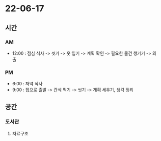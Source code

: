 # 22-06-17

## 시간

### AM
- 12:00 : 점심 식사 -> 씻기 -> 옷 입기 -> 계획 확인 -> 필요한 물건 챙기기 -> 외출

### PM
- 6:00 : 저녁 식사
- 9:00 : 집으로 출발 -> 간식 먹기 -> 씻기 -> 계획 세우기, 생각 정리

## 공간

### 도서관
1. 자료구조